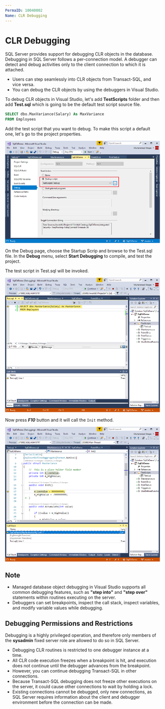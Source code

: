 ```yaml
---
PermaID: 10040002
Name: CLR Debugging
---
```


# CLR Debugging

SQL Server provides support for debugging CLR objects in the database. Debugging in SQL Server follows a per-connection model. A debugger can detect and debug activities only to the client connection to which it is attached. 

 - Users can step seamlessly into CLR objects from Transact-SQL, and vice versa. 
 - You can debug the CLR objects by using the debuggers in Visual Studio. 

To debug CLR objects in Visual Studio, let's add **TestScripts** folder and then add **Test.sql** which is going to be the default test script source file. 

```sql
SELECT dbo.MaxVariance(Salary) As MaxVariance
FROM Employees
```
Add the test script that you want to debug. To make this script a default one, let's go to the project properties.

<img src="https://raw.githubusercontent.com/zzzprojects/sqlclr-tutorial/master/docs/images/clr-debugging1.png">

On the Debug page, choose the Startup Scrip and browse to the Test.sql file. In the **Debug** menu, select **Start Debugging** to compile, and test the project. 

The test script in Test.sql will be invoked.

<img src="https://raw.githubusercontent.com/zzzprojects/sqlclr-tutorial/master/docs/images/clr-debugging2.png">

Now press ***F10*** button and it will call the `Init` method.

<img src="https://raw.githubusercontent.com/zzzprojects/sqlclr-tutorial/master/docs/images/clr-debugging3.png">

## Note 

 - Managed database object debugging in Visual Studio supports all common debugging features, such as **"step into"** and **"step over"** statements within routines executing on the server. 
 - Debuggers can set breakpoints, inspect the call stack, inspect variables, and modify variable values while debugging.

## Debugging Permissions and Restrictions

Debugging is a highly privileged operation, and therefore only members of the **sysadmin** fixed server role are allowed to do so in SQL Server.

 - Debugging CLR routines is restricted to one debugger instance at a time. 
 - All CLR code execution freezes when a breakpoint is hit, and execution does not continue until the debugger advances from the breakpoint. 
 - However, you can continue debugging Transact-SQL in other connections. 
 - Because Transact-SQL debugging does not freeze other executions on the server, it could cause other connections to wait by holding a lock.
 - Existing connections cannot be debugged, only new connections, as SQL Server requires information about the client and debugger environment before the connection can be made.
